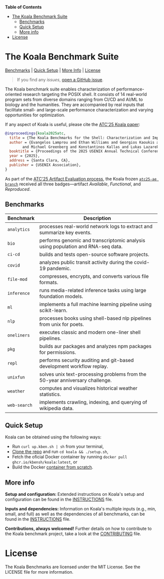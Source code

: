 <!-- START doctoc generated TOC please keep comment here to allow auto update -->
<!-- DON'T EDIT THIS SECTION, INSTEAD RE-RUN doctoc TO UPDATE -->
**Table of Contents**

- [The Koala Benchmark Suite](#the-koala-benchmark-suite)
  - [Benchmarks](#benchmarks)
  - [Quick Setup](#quick-setup)
  - [More info](#more-info)
- [License](#license)

<!-- END doctoc generated TOC please keep comment here to allow auto update -->

# The Koala Benchmark Suite
[Benchmarks](#benchmarks) | [Quick Setup](#quick-setup) | [More Info](#more-info) | [License](#license)

> If you find any *issues*, [open a GitHub issue](https://github.com/binpash/benchmarks/issues/new/choose).

The Koala benchmark suite enables characterization of performance-oriented research targeting the POSIX shell. It consists of 14 real-world program sets from diverse domains ranging from CI/CD and AI/ML to biology and the humanities. They are accompanied by real inputs that facilitate small- and large-scale performance characterization and varying opportunities for optimization.

If any aspect of Koala is useful, please cite the [ATC'25 Koala paper](https://www.usenix.org/conference/atc25/presentation/lamprou):
```bibtex
@inproceedings{koala2025atc,
  title = {The Koala Benchmarks for the Shell: Characterization and Implications},
  author = {Evangelos Lamprou and Ethan Williams and Georgios Kaoukis and Zhuoxuan Zhang
        and Michael Greenberg and Konstantinos Kallas and Lukas Lazarek and Nikos Vasilakis},
  booktitle = {Proceedings of the 2025 USENIX Annual Technical Conference (USENIX ATC '25)},
  year = {2025},
  address = {Santa Clara, CA},
  publisher = {USENIX Association},
}
```

As part of the [ATC'25 Artifact Evaluation process](https://www.usenix.org/conference/atc25/call-for-artifacts), the Koala frozen [`atc25-ae branch`](https://github.com/kbensh/koala/tree/atc25-ae) received all three badges—artifact *Available*, *Functional*, and *Reproduced*.

## Benchmarks

| Benchmark   | Description                                                                 |
|-------------|-----------------------------------------------------------------------------|
| `analytics` | processes real-world network logs to extract and summarize key events.          |
| `bio`       | performs genomic and transcriptomic analysis using population and RNA-seq data. |
| `ci-cd`     | builds and tests open-source software projects.                             |
| `covid`     | analyzes public transit activity during the covid-19 pandemic.              |
| `file-mod`  | compresses, encrypts, and converts various file formats.                    |
| `inference` | runs media-related inference tasks using large foundation models.           |
| `ml`        | implements a full machine learning pipeline using scikit-learn.             |
| `nlp`       | processes books using shell-based nlp pipelines from unix for poets.        |
| `oneliners` | executes classic and modern one-liner shell pipelines.                      |
| `pkg`       | builds aur packages and analyzes npm packages for permissions.              |
| `repl`      | performs security auditing and git-based development workflow replay.       |
| `unixfun`   | solves unix text-processing problems from the 50-year anniversary challenge.|
| `weather`   | computes and visualizes historical weather statistics.                      |
| `web-search`| implements crawling, indexing, and querying of wikipedia data.              |

## Quick Setup

Koala can be obtained using the following ways:

* Run `curl up.kben.sh | sh` from your terminal,
* [Clone the repo](https://github.com/kbensh/koala) and run `cd koala && ./setup.sh`,
* Fetch the oficial Docker container by running `docker pull ghcr.io/kbensh/koala:latest`, or
* Build the Docker [container from scratch](#environment--setup-notes).

## More info

**Setup and configuration:** Extended instructions on Koala's setup and configuration can be found in the [INSTRUCTIONS](./INSTRUCTIONS.md) file.

**Inputs and dependencies:** Information on Koala's multiple inputs (e.g., min, small, and full)  as well as the dependencies of all benchmarks, can be found in the [INSTRUCTIONS](./INSTRUCTIONS.md) file.

**Contributions, always welcomed!** Further details on how to contribute to the Koala benchmark project, take a look at the [CONTRIBUTING](./CONTRIBUTING.md) file.

# License

The Koala Benchmarks are licensed under the MIT License. See the LICENSE file for more information.
